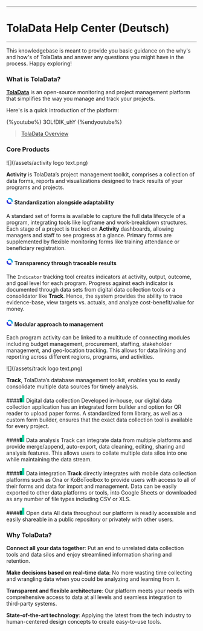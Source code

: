 ****
# TolaData Help Center (Deutsch)
---
This knowledgebase is meant to provide you basic guidance on the why's and how's of TolaData and answer any questions you might have in the process. Happy exploring!

### What is TolaData?

[**TolaData**](http://toladata.com) is an open-source monitoring and project management platform that simplifies the way you manage and track your projects.

Here's is a quick introduction of the platform:

{%youtube%} 3OLfDlK_uhY {%endyoutube%}
> [TolaData Overview](https://youtu.be/3OLfDlK_uhY)

### Core Products

![](/assets/activity logo text.png)

**Activity** is TolaData’s project management toolkit, comprises a collection of data forms, reports and visualizations designed to track results of your programs and projects.

#### ![](/assets/Activity_Logo.jpg) Standardization alongside adaptability 
A standard set of forms is available to capture the full data lifecycle of a program, integrating tools like logframe and work-breakdown structures. Each stage of a project is tracked on **Activity** dashboards, allowing managers and staff to see progress at a glance. Primary forms are supplemented by flexible monitoring forms like training attendance or beneficiary registration.

#### ![](/assets/Activity_Logo.jpg) Transparency through traceable results
The `Indicator` tracking tool creates indicators at activity, output, outcome, and goal level for each program. Progress against each indicator is documented through data sets from digital data collection tools or a consolidator like  **Track**. Hence, the system provides the ability to trace evidence-base, view targets vs. actuals, and analyze cost-benefit/value for money.

#### ![](/assets/Activity_Logo.jpg) Modular approach to management
Each program activity can be linked to a multitude of connecting modules including budget management, procurement, staffing, stakeholder management, and geo-location tracking. This allows for data linking and reporting across different regions, programs, and activities.


![](/assets/track logo text.png)

**Track**, TolaData’s database management toolkit, enables you to easily consolidate multiple data sources for timely analysis.

####![](/assets/Track_Logo.jpg) Digital data collection 
Developed in-house, our digital data collection application has an integrated form builder and option for QR reader to upload paper forms.  A standardized form library, as well as a custom form builder, ensures that the exact data collection tool is available for every project.

####![](/assets/Track_Logo.jpg) Data analysis 
Track can integrate data from multiple platforms and provide merge/append, auto-export, data cleaning, editing, sharing and analysis features. This allows users to collate multiple data silos into one while maintaining the data stream.

####![](/assets/Track_Logo.jpg) Data integration 
**Track** directly integrates with mobile data collection platforms such as Ona or KoBoToolbox to provide users with access to all of their forms and data for import and management.  Data can be easily exported to other data platforms or tools, into Google Sheets or downloaded as any number of file types including CSV or XLS.

####![](/assets/Track_Logo.jpg) Open data
All data throughout our platform is readily accessible and easily shareable in a public repository or privately with other users.

### Why TolaData?
**Connect all your data together**: Put an end to unrelated data collection tools and data silos and enjoy streamlined information sharing and retention.

**Make decisions based on real-time data**: No more wasting time collecting and wrangling data when you could be analyzing and learning from it.

**Transparent and flexible architecture**: Our platform meets your needs with comprehensive access to data at all levels and seamless integration to third-party systems.

**State-of-the-art technology**: Applying the latest from the tech industry to human-centered design concepts to create easy-to-use tools.


